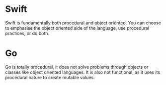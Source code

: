 # Swift 

Swift is fundamentally both procedural and object oriented. You can choose to emphasise the object oriented side of the language, use procedural practices, or do both. 

# Go

Go is totally procedural, it does not solve problems through objects or classes like object oriented languages. It is also not functional, as it uses its procedural nature to create mutable values. 
